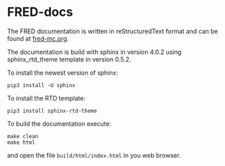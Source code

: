 # FRED-docs

The FRED documentation is written in reStructuredText format and can be found at [fred-mc.org](http://www.fred-mc.org).

The documentation is build with sphinx in version 4.0.2 using sphinx_rtd_theme template in version 0.5.2.

To install the newest version of sphinx:

    pip3 install -U sphinx

To install the RTD template:

    pip3 install sphinx-rtd-theme

To build the documentation execute:

    make clean
    make html

and open the file `build/html/index.html` in you web browser.
